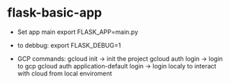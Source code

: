 # flask-basic-app

- Set app main
export FLASK_APP=main.py

- to debbug:
export FLASK_DEBUG=1

- GCP commands:
gcloud init -> init the project
gcloud auth login -> login to gcp
gcloud auth application-default login -> login localy to interact with cloud from local enviroment